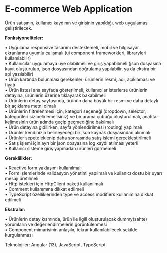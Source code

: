 # E-commerce Web Application

Ürün satışının, kullanıcı kaydının ve girişinin yapıldığı, web uygulaması geliştirilecek.


<strong>Fonksiyoneliteler: </strong>

• Uygulama responsive tasarımı desteklemeli, mobil ve bilgisayar ekranlarına uyumlu 
çalışmalı (ui component frameworkleri, libraryleri kullanılabilir)  
• Kullanıcılar uygulamaya üye olabilmeli ve giriş yapabilmeli (json dosyasına kayıt 
oluşturulup, json dosyasından doğrulama yapılabilir, ya da ekstra bir api yazılabilir)  
• Ürün kartında bulunması gerekenler; ürünlerin resmi, adı, açıklaması ve fiyatı  
• Ürün listesi ana sayfada gösterilmeli, kullanıcılar isterlerse ürünlerin detayına, 
ürünlerin üzerine tıklayarak bakabilmeli  
• Ürünlerin detay sayfasında, ürünün daha büyük bir resmi ve daha detaylı bir açıklama 
metni olmalı  
• Ürünlerin filtrelenmesi için; kategori seçeneği (dropdown, selector, kategorileri siz 
belirlemelisiniz) ve bir arama çubuğu oluşturulmalı, anahtar kelimesinin ürün adında 
geçip geçmediğine bakılmalı  
• Ürün detayına gidilirken, sayfa yönlendirilmesi (routing) yapılmalı  
• Ürünler kendinizin belirleyeceği bir json kaynak dosyasından alınmalı  
• Ürünler sepete eklenip daha sonrasında satış işlemi gerçekleştirilmeli  
• Satış işlemi için ayrı bir json dosyasına log kaydı atılması yeterli  
• Kullanıcı sisteme giriş yapmadan ürünleri görmemeli  

<strong>Gereklilikler: </strong>

• Reactive form yaklaşımı kullanılmalı  
• Form işlemlerinde validasyon yönetimi yapılmalı ve kullanıcı dostu bir uyarı mesajı 
üretilmeli  
• Http istekleri için HttpClient paketi kullanılmalı  
• Comment kullanımına dikkat edilmeli  
• TypeScript özelliklerinden type ve access modifiers kullanımına dikkat edilmeli  


<strong>Ekstralar: </strong>

• Ürünlerin detay kısmında, ürün ile ilgili oluşturulacak dummy(sahte) yorumların ve 
değerlendirmelerin görüntülenmesi  
• Component mimarisinin anlaşılır, tekrar kullanılabilecek şekilde kurgulanması  


Teknolojiler: Angular (13), JavaScript, TypeScript
